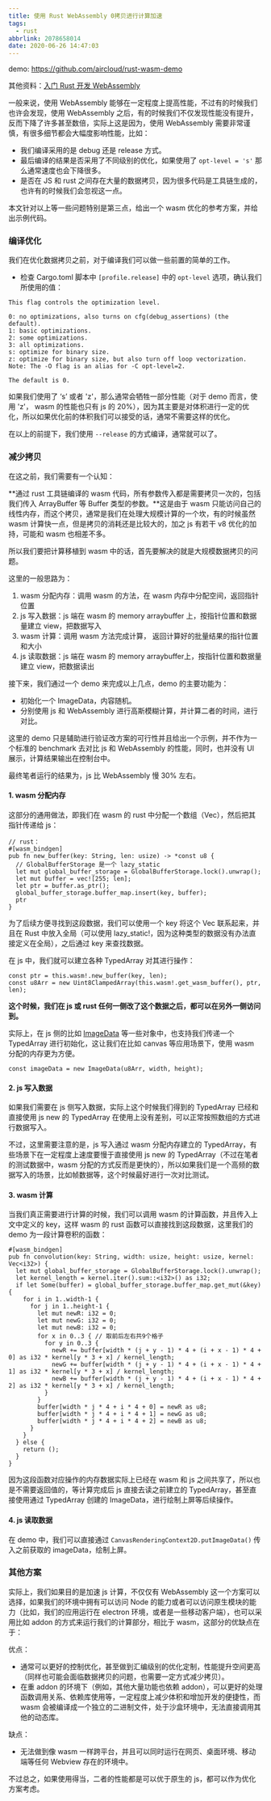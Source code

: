 ```yaml
---
title: 使用 Rust WebAssembly 0拷贝进行计算加速
tags:
  - rust
abbrlink: 2078658014
date: 2020-06-26 14:47:03
---
```


demo: https://github.com/aircloud/rust-wasm-demo  

其他资料：[入门 Rust 开发 WebAssembly](https://zhuanlan.zhihu.com/p/104299612)

一般来说，使用 WebAssembly 能够在一定程度上提高性能，不过有的时候我们也许会发现，使用 WebAssembly 之后，有的时候我们不仅发现性能没有提升，反而下降了许多甚至数倍，实际上这是因为，使用 WebAssembly 需要非常谨慎，有很多细节都会大幅度影响性能，比如：

* 我们编译采用的是 debug 还是 release 方式。
* 最后编译的结果是否采用了不同级别的优化，如果使用了 `opt-level = 's'` 那么通常速度也会下降很多。
* 是否在 JS 和 rust 之间存在大量的数据拷贝，因为很多代码是工具链生成的，也许有的时候我们会忽视这一点。

本文针对以上等一些问题特别是第三点，给出一个 wasm 优化的参考方案，并给出示例代码。

### 编译优化

我们在优化数据拷贝之前，对于编译我们可以做一些前置的简单的工作。

* 检查 Cargo.toml 脚本中 `[profile.release]` 中的 `opt-level` 选项，确认我们所使用的值：

```
This flag controls the optimization level.

0: no optimizations, also turns on cfg(debug_assertions) (the default).
1: basic optimizations.
2: some optimizations.
3: all optimizations.
s: optimize for binary size.
z: optimize for binary size, but also turn off loop vectorization.
Note: The -O flag is an alias for -C opt-level=2.

The default is 0.
```

如果我们使用了 ‘s’ 或者 'z'，那么通常会牺牲一部分性能（对于 demo 而言，使用 'z'， wasm 的性能也只有 js 的 20%），因为其主要是对体积进行一定的优化，所以如果优化前的体积我们可以接受的话，通常不需要这样的优化。

在以上的前提下，我们使用 `--release` 的方式编译，通常就可以了。

### 减少拷贝

在这之前，我们需要有一个认知：

**通过 rust 工具链编译的 wasm 代码，所有参数传入都是需要拷贝一次的，包括我们传入 ArrayBuffer 等 Buffer 类型的参数。**这是由于 wasm 只能访问自己的线性内存，而这个拷贝，通常是我们在处理大规模计算的一个坎，有的时候虽然 wasm 计算快一点，但是拷贝的消耗还是比较大的，加之 js 有若干 v8 优化的加持，可能和 wasm 也相差不多。

所以我们要把计算移植到 wasm 中的话，首先要解决的就是大规模数据拷贝的问题。

这里的一般思路为：

1. wasm 分配内存：调用 wasm 的方法，在 wasm 内存中分配空间，返回指针位置
2. js 写入数据：js 端在 wasm 的 memory arraybuffer 上，按指针位置和数据量建立 view，把数据写入
3. wasm 计算：调用 wasm 方法完成计算， 返回计算好的批量结果的指针位置和大小
4. js 读取数据：js 端在 wasm 的 memory arraybuffer上，按指针位置和数据量建立 view，把数据读出

接下来，我们通过一个 demo 来完成以上几点，demo 的主要功能为：

* 初始化一个 ImageData，内容随机。
* 分别使用 js 和 WebAssembly 进行高斯模糊计算，并计算二者的时间，进行对比。

这里的 demo 只是辅助进行验证改方案的可行性并且给出一个示例，并不作为一个标准的 benchmark 去对比 js 和 WebAssembly 的性能，同时，也并没有 UI 展示，计算结果输出在控制台中。

最终笔者运行的结果为，js 比 WebAssembly 慢 30% 左右。

#### 1. wasm 分配内存

这部分的通用做法，即我们在 wasm 的 rust 中分配一个数组（Vec），然后把其指针传递给 js：

```
// rust：
#[wasm_bindgen]
pub fn new_buffer(key: String, len: usize) -> *const u8 {
  // GlobalBufferStorage 是一个 lazy_static
  let mut global_buffer_storage = GlobalBufferStorage.lock().unwrap();
  let mut buffer = vec![255; len];
  let ptr = buffer.as_ptr();
  global_buffer_storage.buffer_map.insert(key, buffer);
  ptr
}
```

为了后续方便寻找到这段数据，我们可以使用一个 key 将这个 Vec 联系起来，并且在 Rust 中放入全局（可以使用 lazy_static!，因为这种类型的数据没有办法直接定义在全局），之后通过 key 来查找数据。

在 js 中，我们就可以建立各种 TypedArray 对其进行操作：

```
const ptr = this.wasm!.new_buffer(key, len);
const u8Arr = new Uint8ClampedArray(this.wasm!.get_wasm_buffer(), ptr, len);
```

**这个时候，我们在 js 或 rust 任何一侧改了这个数据之后，都可以在另外一侧访问到。**

实际上，在 js 侧的比如 [ImageData](https://developer.mozilla.org/en-US/docs/Web/API/ImageData/ImageData) 等一些对象中，也支持我们传递一个 TypedArray 进行初始化，这让我们在比如 canvas 等应用场景下，使用 wasm 分配的内存更为方便。

```
const imageData = new ImageData(u8Arr, width, height);
```

#### 2. js 写入数据

如果我们需要在 js 侧写入数据，实际上这个时候我们得到的 TypedArray 已经和直接使用 js new 的 TypedArray 在使用上没有差别，可以正常按照数组的方式进行数据写入。

不过，这里需要注意的是，js 写入通过 wasm 分配内存建立的 TypedArray，有些场景下在一定程度上速度要慢于直接使用 js new 的 TypedArray（不过在笔者的测试数据中，wasm 分配的方式反而是更快的），所以如果我们是一个高频的数据写入的场景，比如帧数据等，这个时候最好进行一次对比测试。


#### 3. wasm 计算

当我们真正需要进行计算的时候，我们可以调用 wasm 的计算函数，并且传入上文中定义的 key，这样 wasm 的 rust 函数可以直接找到这段数据，这里我们的 demo 为一段计算卷积的函数：

```
#[wasm_bindgen]
pub fn convolution(key: String, width: usize, height: usize, kernel: Vec<i32>) {
  let mut global_buffer_storage = GlobalBufferStorage.lock().unwrap();
  let kernel_length = kernel.iter().sum::<i32>() as i32;
  if let Some(buffer) = global_buffer_storage.buffer_map.get_mut(&key) {
    for i in 1..width-1 {
      for j in 1..height-1 {
        let mut newR: i32 = 0;
        let mut newG: i32 = 0;
        let mut newB: i32 = 0;
        for x in 0..3 { // 取前后左右共9个格子
          for y in 0..3 {
            newR += buffer[width * (j + y - 1) * 4 + (i + x - 1) * 4 + 0] as i32 * kernel[y * 3 + x] / kernel_length;
            newG += buffer[width * (j + y - 1) * 4 + (i + x - 1) * 4 + 1] as i32 * kernel[y * 3 + x] / kernel_length;
            newB += buffer[width * (j + y - 1) * 4 + (i + x - 1) * 4 + 2] as i32 * kernel[y * 3 + x] / kernel_length;
          }
        }
        buffer[width * j * 4 + i * 4 + 0] = newR as u8;
        buffer[width * j * 4 + i * 4 + 1] = newG as u8;
        buffer[width * j * 4 + i * 4 + 2] = newB as u8;
      }
    }
  } else {
    return ();
  }
}
```

因为这段函数对应操作的内存数据实际上已经在 wasm 和 js 之间共享了，所以也是不需要返回值的，等计算完成后 js 直接去读之前建立的 TypedArray，甚至直接使用通过 TypedArray 创建的 ImageData，进行绘制上屏等后续操作。

#### 4. js 读取数据

在 demo 中，我们可以直接通过 `CanvasRenderingContext2D.putImageData()` 传入之前获取的 imageData，绘制上屏。

### 其他方案

实际上，我们如果目的是加速 js 计算，不仅仅有 WebAssembly 这一个方案可以选择，如果我们的环境中拥有可以访问 Node 的能力或者可以访问原生模块的能力（比如，我们的应用运行在 electron 环境，或者是一些移动客户端），也可以采用比如 addon 的方式来运行我们的计算部分，相比于 wasm，这部分的优缺点在于：

优点：

* 通常可以更好的控制优化，甚至做到汇编级别的优化定制，性能提升空间更高（同样也可能会面临数据拷贝的问题，也需要一定方式减少拷贝）。
* 在重 addon 的环境下（例如，其他大量功能也依赖 addon），可以更好的处理函数调用关系、依赖库使用等，一定程度上减少体积和增加开发的便捷性，而 wasm 会被编译成一个独立的二进制文件，处于沙盒环境中，无法直接调用其他的动态库。

缺点：

* 无法做到像 wasm 一样跨平台，并且可以同时运行在网页、桌面环境、移动端等任何 Webview 存在的环境中。

不过总之，如果使用得当，二者的性能都是可以优于原生的 js，都可以作为优化方案考虑。
